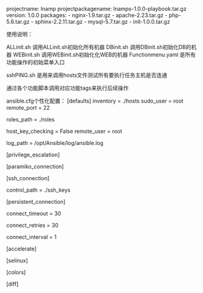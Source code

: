 projectname: lnamp
projectpackagename: lnamps-1.0.0-playbook.tar.gz
version: 1.0.0
packages:
    - nginx-1.9.tar.gz
    - apache-2.23.tar.gz
    - php-5.6.tar.gz
    - sphinx-2.2.11.tar.gz
    - mysql-5.7.tar.gz
    - init-1.0.0.tar.gz

使用说明：

ALLinit.sh  调用ALLinit.sh初始化所有机器
DBinit.sh   调用DBinit.sh初始化DB的机器
WEBinit.sh  调用WEBinit.sh初始化化WEB的机器
Functionmenu.yaml 是所有功能操作的初始菜单入口

sshPING.sh     是用来调用hosts文件测试所有要执行任务主机是否连通

通过各个功能脚本调用对应功能tags来执行后续操作

ansible.cfg个性化配置：
[defaults]
inventory      = ./hosts
sudo_user      = root
remote_port    = 22

roles_path    = ./roles

host_key_checking = False
remote_user = root

log_path = /opt/Ansible/log/ansible.log

[privilege_escalation]

[paramiko_connection]

[ssh_connection]

control_path = ./ssh_keys

[persistent_connection]

connect_timeout = 30

connect_retries = 30

connect_interval = 1

[accelerate]

[selinux]

[colors]

[diff]
